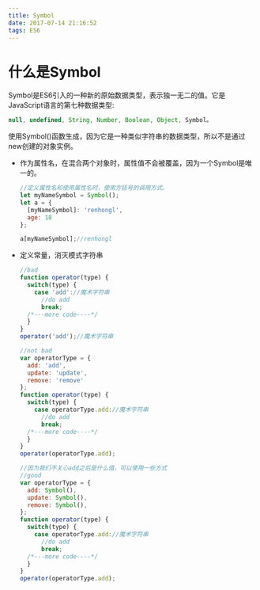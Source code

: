 ```yaml
---
title: Symbol
date: 2017-07-14 21:16:52
tags: ES6
---
```





# 什么是Symbol
Symbol是ES6引入的一种新的原始数据类型，表示独一无二的值。它是JavaScript语言的第七种数据类型:


```js
null, undefined, String, Number, Boolean, Object, Symbol。
```

使用Symbol()函数生成，因为它是一种类似字符串的数据类型，所以不是通过new创建的对象实例。

* 作为属性名，在混合两个对象时，属性值不会被覆盖，因为一个Symbol是唯一的。

  ```js
  //定义属性名和使用属性名时，使用方括号的调用方式。
  let myNameSymbol = Symbol();
  let a = {
    [myNameSymbol]: 'renhongl',
    age: 18
  };

  a[myNameSymbol];//renhongl

  ```

* 定义常量，消灭模式字符串

  ```js
  //bad
  function operator(type) {
    switch(type) {
      case 'add'://魔术字符串
      	//do add
      	break;
   	/*---more code----*/
    }
  }
  operator('add');//魔术字符串

  //not bad
  var operatorType = {
    add: 'add',
    update: 'update',
    remove: 'remove'
  };
  function operator(type) {
    switch(type) {
      case operatorType.add://魔术字符串
      	//do add
      	break;
   	/*---more code----*/
    }
  }
  operator(operatorType.add);

  //因为我们不关心add之后是什么值，可以使用一些方式
  //good
  var operatorType = {
    add: Symbol(),
    update: Symbol(),
    remove: Symbol(),
  };
  function operator(type) {
    switch(type) {
      case operatorType.add://魔术字符串
      	//do add
      	break;
   	/*---more code----*/
    }
  }
  operator(operatorType.add);
  ```

  ​
